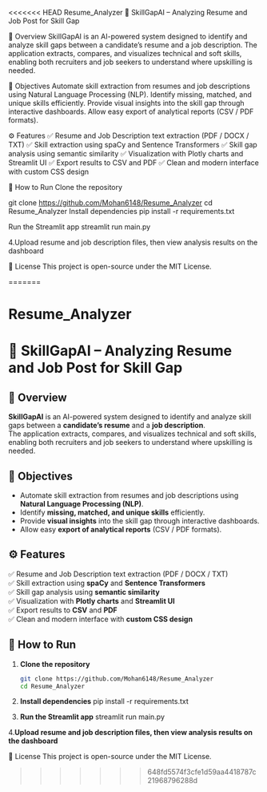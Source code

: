 <<<<<<< HEAD
Resume_Analyzer
🧠 SkillGapAI – Analyzing Resume and Job Post for Skill Gap

📌 Overview
SkillGapAI is an AI-powered system designed to identify and analyze skill gaps between a candidate’s resume and a job description.
The application extracts, compares, and visualizes technical and soft skills, enabling both recruiters and job seekers to understand where upskilling is needed.

🎯 Objectives
Automate skill extraction from resumes and job descriptions using Natural Language Processing (NLP).
Identify missing, matched, and unique skills efficiently.
Provide visual insights into the skill gap through interactive dashboards.
Allow easy export of analytical reports (CSV / PDF formats).

⚙️ Features
✅ Resume and Job Description text extraction (PDF / DOCX / TXT)
✅ Skill extraction using spaCy and Sentence Transformers
✅ Skill gap analysis using semantic similarity
✅ Visualization with Plotly charts and Streamlit UI
✅ Export results to CSV and PDF
✅ Clean and modern interface with custom CSS design

🚀 How to Run
Clone the repository

git clone https://github.com/Mohan6148/Resume_Analyzer
cd Resume_Analyzer
Install dependencies pip install -r requirements.txt

Run the Streamlit app streamlit run main.py

4.Upload resume and job description files, then view analysis results on the dashboard

📄 License This project is open-source under the MIT License.

=======
# Resume_Analyzer
# 🧠 SkillGapAI – Analyzing Resume and Job Post for Skill Gap

## 📌 Overview
**SkillGapAI** is an AI-powered system designed to identify and analyze skill gaps between a **candidate’s resume** and a **job description**.  
The application extracts, compares, and visualizes technical and soft skills, enabling both recruiters and job seekers to understand where upskilling is needed.

## 🎯 Objectives
- Automate skill extraction from resumes and job descriptions using **Natural Language Processing (NLP)**.  
- Identify **missing, matched, and unique skills** efficiently.  
- Provide **visual insights** into the skill gap through interactive dashboards.  
- Allow easy **export of analytical reports** (CSV / PDF formats).  

## ⚙️ Features
✅ Resume and Job Description text extraction (PDF / DOCX / TXT)  
✅ Skill extraction using **spaCy** and **Sentence Transformers**  
✅ Skill gap analysis using **semantic similarity**  
✅ Visualization with **Plotly charts** and **Streamlit UI**  
✅ Export results to **CSV** and **PDF**  
✅ Clean and modern interface with **custom CSS design**

## 🚀 How to Run

1. **Clone the repository**
   ```bash
   git clone https://github.com/Mohan6148/Resume_Analyzer
   cd Resume_Analyzer

2. **Install dependencies**
    pip install -r requirements.txt

3. **Run the Streamlit app**
    streamlit run main.py

4.**Upload resume and job description files, then view analysis results on the dashboard**

📄 License
This project is open-source under the MIT License.
>>>>>>> 648fd5574f3cfe1d59aa4418787c21968796288d

